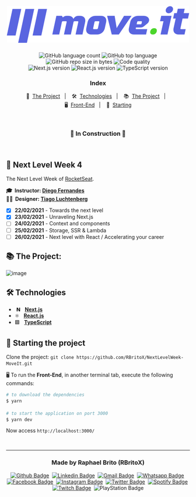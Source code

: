 <h1 align="center">
  <img src="./public/logo-full.svg" alt="moveit" width="500px" />
</h1>

<p align="center">
  <img alt="GitHub language count" src="https://img.shields.io/github/languages/count/rbritox/NextLevelWeek-MoveIt?color=yellow">

  <img alt="GitHub top language" src="https://img.shields.io/github/languages/top/rbritox/NextLevelWeek-MoveIt?color=yellow">

  <img alt="GitHub repo size in bytes" src="https://img.shields.io/github/repo-size/rbritox/NextLevelWeek-MoveIt?color=yellow">

  <img alt="Code quality" src="https://api.codacy.com/project/badge/Grade/76f70dac6eb8494aa3f9b3cc6e6102dc">

  <br>

  <img alt="Next.js version" src="https://img.shields.io/badge/Next.js-v10.0.7-000000?style=flat&logoColor=next.js&logo=next.js">

  <img alt="React.js version" src="https://img.shields.io/badge/React.js-v17.0.1-60dafb?style=flat&logoColor=60dafb&logo=react">

  <img alt="TypeScript version" src="https://img.shields.io/badge/TypeScript-v4.1.5-007acc?style=flat&logoColor=007acc&logo=typescript">
</p>

<h3 align="center">
  Index
</h3>

<p align="center">
  📝&nbsp; <a href="#-about-the-project">The Project</a>&nbsp;&nbsp;&nbsp;|&nbsp;&nbsp;&nbsp;
  🛠&nbsp; <a href="#-technologies">Technologies</a>&nbsp;&nbsp;&nbsp;|&nbsp;&nbsp;&nbsp;
  📚&nbsp; <a href="#%EF%B8%8F-the-project">The Project</a>&nbsp;&nbsp;&nbsp;|&nbsp;&nbsp;&nbsp;<br>
  🖥&nbsp; <a href="#-front-end">Front-End</a>&nbsp;&nbsp;&nbsp;|&nbsp;&nbsp;&nbsp;
  🏁&nbsp; <a href="#-starting-the-project">Starting</a>
</p>

<br>

<h3 align="center">
  🚧 In Construction 🚧
</h3>

<br>

## 🚀 Next Level Week 4

The Next Level Week of [RocketSeat](https://rocketseat.com.br/).

**🎓&nbsp; Instructor: [Diego Fernandes](https://www.linkedin.com/in/diego-schell-fernandes/)**<br>
**✍🏼&nbsp; Designer: [Tiago Luchtenberg](https://www.linkedin.com/in/tiago-luchtenberg-0b9a3b97/)**<br>

- [x] **22/02/2021** - Towards the next level
- [x] **23/02/2021** - Unraveling Next.js
- [ ] **24/02/2021** - Context and components
- [ ] **25/02/2021** - Storage, SSR & Lambda
- [ ] **26/02/2021** - Next level with React / Accelerating your career

## 📚 The Project:

![image](https://user-images.githubusercontent.com/34657005/108902912-6fed5d00-75fb-11eb-941a-5e7dd49234d9.png)

## 🛠 Technologies

- &nbsp;𝗡 &nbsp; **[Next.js](https://nextjs.org/)**
- ⚛️&nbsp;&nbsp; **[React.js](https://reactjs.org/)**
- 🟪&nbsp;&nbsp; **[TypeScript](https://www.typescriptlang.org/)**

## 🏁 Starting the project

Clone the project: `git clone https://github.com/RBritoX/NextLevelWeek-MoveIt.git`

🖥 To run the **Front-End**, in another terminal tab, execute the following commands:

```zsh
# to download the dependencies
$ yarn

# to start the application on port 3000
$ yarn dev
```

Now access `http://localhost:3000/`

<br>

---

<h3 align="center">
  Made by Raphael Brito (RBritoX)
</h3>

<div align="center">

[![Github Badge](https://img.shields.io/badge/-Github-242A2D?style=flat&logo=Github&logoColor=white&link=https://github.com/RBritoX)](https://github.com/RBritoX)&nbsp;
[![Linkedin Badge](https://img.shields.io/badge/-LinkedIn-0077B5?style=flat&logo=Linkedin&logoColor=white&link=https://www.linkedin.com/in/nykollemalone)](https://www.linkedin.com/in/raphaellbrito/)&nbsp;
[![Gmail Badge](https://img.shields.io/badge/-Gmail-c5392a?style=flat&logo=Gmail&logoColor=white&link=mailto:rbritox.js@gmail.com)](mailto:rbritox.js@gmail.com)&nbsp;
[![Whatsapp Badge](https://img.shields.io/badge/-Whatsapp-2DB540?style=flat&labelColor=whatsapp&logo=whatsapp&logoColor=white&link=https://api.whatsapp.com/send?phone=5511994661413&text=Olá%20Raphael!%20Vi%20seu%20perfil%20no%20Github%20e%20gostaria%20de%20entrar%20em%20contato%20com%20você)](https://api.whatsapp.com/send?phone=5511994661413&text=Olá%20Raphael!%20Vi%20seu%20perfil%20no%20Github%20e%20gostaria%20de%20entrar%20em%20contato%20com%20você)&nbsp;
[![Facebook Badge](https://img.shields.io/badge/-Facebook-1778F2?style=flat&logo=Facebook&logoColor=white&link=https://www.facebook.com/RaphaBrito)](https://www.facebook.com/RaphaBrito)&nbsp;
[![Instagram Badge](https://img.shields.io/badge/-Instagram-BF008C?style=flat&logo=Instagram&logoColor=white&link=https://www.instagram.com/raphaellbrito)](https://www.instagram.com/raphaellbrito)&nbsp;
[![Twitter Badge](https://img.shields.io/badge/-Twitter-00acee?style=flat&logo=Twitter&logoColor=white&link=https://twitter.com/RaphaelBritoX)](https://twitter.com/RaphaelBritoX)&nbsp;
[![Spotify Badge](https://img.shields.io/badge/-Spotify-1ED561?style=flat&logo=Spotify&logoColor=white&link=https://open.spotify.com/user/raphaellbrito?si=_qP5ahrUS0aMlgefqAKJAg)](https://open.spotify.com/user/raphaellbrito?si=_qP5ahrUS0aMlgefqAKJAg)&nbsp;
[![Twitch Badge](https://img.shields.io/badge/-Twitch-9146FF?style=flat&logo=Twitch&logoColor=white&link=https://www.twitch.tv/rbritox_d20)](https://www.twitch.tv/rbritox_d20)&nbsp;
![PlayStation Badge](https://img.shields.io/badge/-PSN:_RBritoX-1057A1?style=flat&logo=PlayStation&logoColor=white)

</div>

